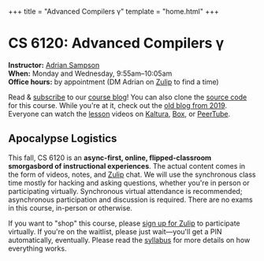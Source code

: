 +++
title = "Advanced Compilers γ"
template = "home.html"
+++
# CS 6120: Advanced Compilers γ

**Instructor:** [Adrian Sampson][adrian]  
**When:** Monday and Wednesday, 9:55am–10:05am  
**Office hours:** by appointment (DM Adrian on [Zulip][] to find a time)

Read & [subscribe][rss] to our [course blog][blog]!
You can also clone the [source code][gh] for this course.
While you're at it, check out the [old blog from 2019][oldblog].
Everyone can watch the [lesson][] videos on [Kaltura][], [Box][], or [PeerTube][].

## Apocalypse Logistics

This fall, CS 6120 is an **async-first, online, flipped-classroom smorgasbord of instructional experiences**.
The actual content comes in the form of videos, notes, and [Zulip][] chat.
We will use the synchronous class time mostly for hacking and asking questions, whether you're in person or participating virtually.
Synchronous virtual attendance is recommended; asynchronous participation and discussion is required.
There are no exams in this course, in-person or otherwise.

If you want to "shop" this course, please [sign up for Zulip][zulip-signup] to participate virtually.
If you're on the waitlist, please just wait—you'll get a PIN automatically, eventually.
Please read the [syllabus][] for more details on how everything works.

[adrian]: https://www.cs.cornell.edu/~asampson/
[zulip]: https://cs6120.zulipchat.com
[blog]: @/blog/_index.md
[rss]: rss.xml
[gh]: https://github.com/sampsyo/cs6120
[syllabus]: @/syllabus.md
[oldblog]: https://www.cs.cornell.edu/courses/cs6120/2019fa/blog/
[zulip-signup]: https://www.cs.cornell.edu/courses/cs6120/2020fa/private/zulip.html
[kaltura]: https://vod.video.cornell.edu/channel/CS%2B6120/179754792
[box]: https://cornell.box.com/s/wb3387ebfbte9btx3weekmc8nij5glep
[peertube]: https://video.radbox.org/video-channels/cs6120/videos
[lesson]: @/lesson/_index.md
